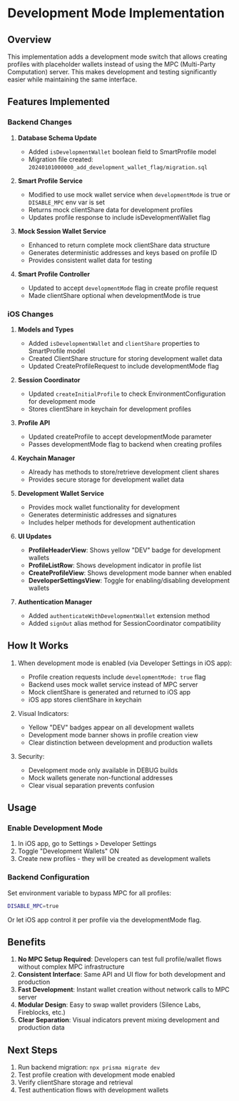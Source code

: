 # Development Mode Implementation

## Overview

This implementation adds a development mode switch that allows creating profiles with placeholder wallets instead of using the MPC (Multi-Party Computation) server. This makes development and testing significantly easier while maintaining the same interface.

## Features Implemented

### Backend Changes

1. **Database Schema Update**
   - Added `isDevelopmentWallet` boolean field to SmartProfile model
   - Migration file created: `20240101000000_add_development_wallet_flag/migration.sql`

2. **Smart Profile Service**
   - Modified to use mock wallet service when `developmentMode` is true or `DISABLE_MPC` env var is set
   - Returns mock clientShare data for development profiles
   - Updates profile response to include isDevelopmentWallet flag

3. **Mock Session Wallet Service**
   - Enhanced to return complete mock clientShare data structure
   - Generates deterministic addresses and keys based on profile ID
   - Provides consistent wallet data for testing

4. **Smart Profile Controller**
   - Updated to accept `developmentMode` flag in create profile request
   - Made clientShare optional when developmentMode is true

### iOS Changes

1. **Models and Types**
   - Added `isDevelopmentWallet` and `clientShare` properties to SmartProfile model
   - Created ClientShare structure for storing development wallet data
   - Updated CreateProfileRequest to include developmentMode flag

2. **Session Coordinator**
   - Updated `createInitialProfile` to check EnvironmentConfiguration for development mode
   - Stores clientShare in keychain for development profiles

3. **Profile API**
   - Updated createProfile to accept developmentMode parameter
   - Passes developmentMode flag to backend when creating profiles

4. **Keychain Manager**
   - Already has methods to store/retrieve development client shares
   - Provides secure storage for development wallet data

5. **Development Wallet Service**
   - Provides mock wallet functionality for development
   - Generates deterministic addresses and signatures
   - Includes helper methods for development authentication

6. **UI Updates**
   - **ProfileHeaderView**: Shows yellow "DEV" badge for development wallets
   - **ProfileListRow**: Shows development indicator in profile list
   - **CreateProfileView**: Shows development mode banner when enabled
   - **DeveloperSettingsView**: Toggle for enabling/disabling development wallets

7. **Authentication Manager**
   - Added `authenticateWithDevelopmentWallet` extension method
   - Added `signOut` alias method for SessionCoordinator compatibility

## How It Works

1. When development mode is enabled (via Developer Settings in iOS app):
   - Profile creation requests include `developmentMode: true` flag
   - Backend uses mock wallet service instead of MPC server
   - Mock clientShare is generated and returned to iOS app
   - iOS app stores clientShare in keychain

2. Visual Indicators:
   - Yellow "DEV" badges appear on all development wallets
   - Development mode banner shows in profile creation view
   - Clear distinction between development and production wallets

3. Security:
   - Development mode only available in DEBUG builds
   - Mock wallets generate non-functional addresses
   - Clear visual separation prevents confusion

## Usage

### Enable Development Mode

1. In iOS app, go to Settings > Developer Settings
2. Toggle "Development Wallets" ON
3. Create new profiles - they will be created as development wallets

### Backend Configuration

Set environment variable to bypass MPC for all profiles:
```bash
DISABLE_MPC=true
```

Or let iOS app control it per profile via the developmentMode flag.

## Benefits

1. **No MPC Setup Required**: Developers can test full profile/wallet flows without complex MPC infrastructure
2. **Consistent Interface**: Same API and UI flow for both development and production
3. **Fast Development**: Instant wallet creation without network calls to MPC server
4. **Modular Design**: Easy to swap wallet providers (Silence Labs, Fireblocks, etc.)
5. **Clear Separation**: Visual indicators prevent mixing development and production data

## Next Steps

1. Run backend migration: `npx prisma migrate dev`
2. Test profile creation with development mode enabled
3. Verify clientShare storage and retrieval
4. Test authentication flows with development wallets